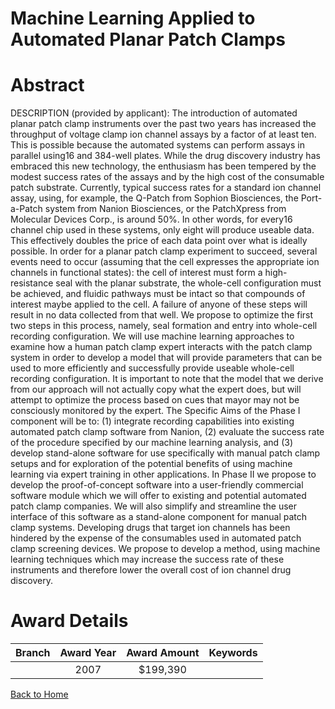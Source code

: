 
Machine Learning Applied to Automated Planar Patch Clamps
=========================================================

# Abstract


DESCRIPTION (provided by applicant): The introduction of automated planar patch clamp instruments over the past two years has increased the throughput of voltage clamp ion channel assays by a factor of at least ten. This is possible because the automated systems can perform assays in parallel using16 and 384-well plates. While the drug discovery industry has embraced this new technology, the enthusiasm has been tempered by the modest success rates of the assays and by the high cost of the consumable patch substrate. Currently, typical success rates for a standard ion channel assay, using, for example, the Q-Patch from Sophion Biosciences, the Port-a-Patch system from Nanion Biosciences, or the PatchXpress from Molecular Devices Corp., is around 50%. In other words, for every16 channel chip used in these systems, only eight will produce useable data. This effectively doubles the price of each data point over what is ideally possible. In order for a planar patch clamp experiment to succeed, several events need to occur (assuming that the cell expresses the appropriate ion channels in functional states): the cell of interest must form a high-resistance seal with the planar substrate, the whole-cell configuration must be achieved, and fluidic pathways must be intact so that compounds of interest maybe applied to the cell. A failure of anyone of these steps will result in no data collected from that well. We propose to optimize the first two steps in this process, namely, seal formation and entry into whole-cell recording configuration. We will use machine learning approaches to examine how a human patch clamp expert interacts with the patch clamp system in order to develop a model that will provide parameters that can be used to more efficiently and successfully provide useable whole-cell recording configuration. It is important to note that the model that we derive from our approach will not actually copy what the expert does, but will attempt to optimize the process based on cues that mayor may not be consciously monitored by the expert. The Specific Aims of the Phase I component will be to: (1) integrate recording capabilities into existing automated patch clamp software from Nanion, (2) evaluate the success rate of the procedure specified by our machine learning analysis, and (3) develop stand-alone software for use specifically with manual patch clamp setups and for exploration of the potential benefits of using machine learning via expert training in other applications. In Phase II we propose to develop the proof-of-concept software into a user-friendly commercial software module which we will offer to existing and potential automated patch clamp companies. We will also simplify and streamline the user interface of this software as a stand-alone component for manual patch clamp systems. Developing drugs that target ion channels has been hindered by the expense of the consumables used in automated patch clamp screening devices. We propose to develop a method, using machine learning techniques which may increase the success rate of these instruments and therefore lower the overall cost of ion channel drug discovery.  

# Award Details

|Branch|Award Year|Award Amount|Keywords|
| :---: | :---: | :---: | :---: |
||2007|$199,390||
  
  


[Back to Home](https://github.com/chrischow/dod_sbir_awards/CC/#1239)
